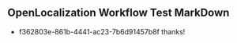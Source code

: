 ## OpenLocalization Workflow Test MarkDown
* f362803e-861b-4441-ac23-7b6d91457b8f thanks!

<!--HONumber=Aug16_HO3-->


